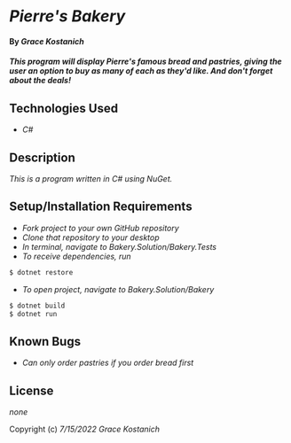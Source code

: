 # _Pierre's Bakery_

#### By _**Grace Kostanich**_

#### _This program will display Pierre's famous bread and pastries, giving the user an option to buy as many of each as they'd like. And don't forget about the deals!_

## Technologies Used

* _C#_

## Description

_This is a program written in C# using NuGet._

## Setup/Installation Requirements

* _Fork project to your own GitHub repository_ 
* _Clone that repository to your desktop_
* _In terminal, navigate to Bakery.Solution/Bakery.Tests_
* _To receive dependencies, run_
```sh
$ dotnet restore
```
* _To open project, navigate to Bakery.Solution/Bakery_
```sh
$ dotnet build
$ dotnet run
```

## Known Bugs

* _Can only order pastries if you order bread first_

## License

_none_

Copyright (c) _7/15/2022_ _Grace Kostanich_